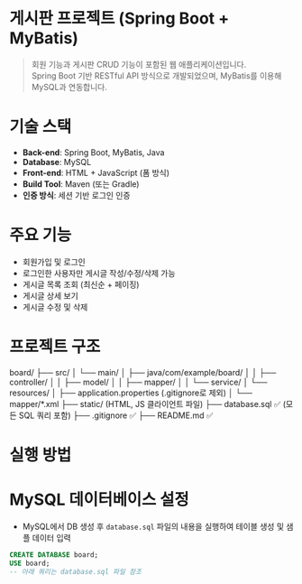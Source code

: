 # 게시판 프로젝트 (Spring Boot + MyBatis)

> 회원 기능과 게시판 CRUD 기능이 포함된 웹 애플리케이션입니다.  
> Spring Boot 기반 RESTful API 방식으로 개발되었으며, MyBatis를 이용해 MySQL과 연동합니다.

# 기술 스택

- **Back-end**: Spring Boot, MyBatis, Java
- **Database**: MySQL
- **Front-end**: HTML + JavaScript (폼 방식)
- **Build Tool**: Maven (또는 Gradle)
- **인증 방식**: 세션 기반 로그인 인증

# 주요 기능

- 회원가입 및 로그인
- 로그인한 사용자만 게시글 작성/수정/삭제 가능
- 게시글 목록 조회 (최신순 + 페이징)
- 게시글 상세 보기
- 게시글 수정 및 삭제

# 프로젝트 구조
board/
├── src/
│ └── main/
│ ├── java/com/example/board/
│ │ ├── controller/
│ │ ├── model/
│ │ ├── mapper/
│ │ └── service/
│ └── resources/
│ ├── application.properties (.gitignore로 제외)
│ └── mapper/*.xml
├── static/ (HTML, JS 클라이언트 파일)
├── database.sql ✅ (모든 SQL 쿼리 포함)
├── .gitignore ✅
├── README.md ✅

# 실행 방법
# MySQL 데이터베이스 설정

- MySQL에서 DB 생성 후 `database.sql` 파일의 내용을 실행하여 테이블 생성 및 샘플 데이터 입력

```sql
CREATE DATABASE board;
USE board;
-- 아래 쿼리는 database.sql 파일 참조